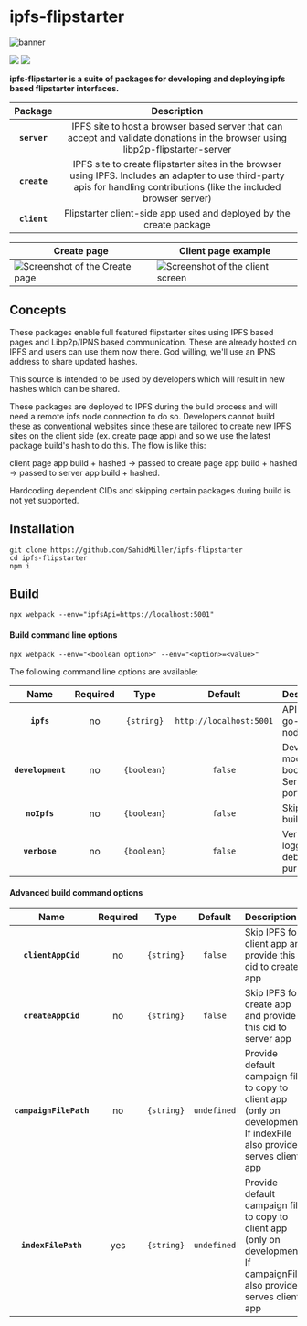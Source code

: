 # ipfs-flipstarter

![banner](https://gateway.ipfs.io/ipfs/QmQCBJHFzz1BFwToNq2ps72F88q8XGVGdSzkVPw3u3NzGW)


[![](https://ipfs.io/ipns/k51qzi5uqu5dgdocf63983yb9eigz3nqsu892vph2dq9hsxm5bhj8c45o5ggdb/build.svg)](https://github.com/SahidMiller/ipfs-flipstarter/actions)
[![](https://ipfs.io/ipns/k51qzi5uqu5dgdocf63983yb9eigz3nqsu892vph2dq9hsxm5bhj8c45o5ggdb/coverage.svg)](https://github.com/SahidMiller/ipfs-flipstarter/actions)

**ipfs-flipstarter is a suite of packages for developing and deploying ipfs based flipstarter interfaces.**

|Package|Description|
|:--:|:----------:|
|**`server`**| IPFS site to host a browser based server that can accept and validate donations in the browser using libp2p-flipstarter-server |
|**`create`**| IPFS site to create flipstarter sites in the browser using IPFS. Includes an adapter to use third-party apis for handling contributions (like the included browser server) |
|**`client`**| Flipstarter client-side app used and deployed by the create package |

| Create page | Client page example |
|-------|---------|
| ![Screenshot of the Create page](https://gateway.ipfs.io/ipfs/QmRNKsFqX6YtKopfY7JGNTpovZyS7dKjaDhgaALXpfyB6Z) | ![Screenshot of the client screen](https://gateway.ipfs.io/ipfs/QmPGTpMzeu9UVx8ftRvukStdgu9DtA5iUGND4MvoWojkQt) |

## Concepts

These packages enable full featured flipstarter sites using IPFS based pages and Libp2p/IPNS based communication. These are already hosted on IPFS and users can use them now there. God willing, we'll use an IPNS address to share updated hashes. 

This source is intended to be used by developers which will result in new hashes which can be shared.

These packages are deployed to IPFS during the build process and will need a remote ipfs node connection to do so. Developers cannot build these as conventional websites since these are tailored to create new IPFS sites on the client side (ex. create page app) and so we use the latest package build's hash to do this. The flow is like this:

client page app build + hashed -> passed to create page app build + hashed -> passed to server app build + hashed.

Hardcoding dependent CIDs and skipping certain packages during build is not yet supported.

## Installation

```
git clone https://github.com/SahidMiller/ipfs-flipstarter
cd ipfs-flipstarter 
npm i
```

## Build

```
npx webpack --env="ipfsApi=https://localhost:5001"
```

#### Build command line options

`npx webpack --env="<boolean option>" --env="<option>=<value>"`

The following command line options are available:

|Name|Required|Type|Default|Description|
|:--:|:-----:|:--:|:-----:|:----------|
|**`ipfs`**|no|`{string}`|`http://localhost:5001`| API URL for go-ipfs node. |
|**`development`**|no|`{boolean}`|`false`| Development mode boolean flag. Serves on port 55554 |
|**`noIpfs`**|no|`{boolean}`|`false`| Skip IPFS build |
|**`verbose`**|no|`{boolean}`|`false`| Verbose logging for debugging purposes |

#### Advanced build command options

|Name|Required|Type|Default|Description|
|:--:|:-----:|:--:|:-----:|:----------|
|**`clientAppCid`**|no|`{string}`|`false`| Skip IPFS for client app and provide this cid to create app |
|**`createAppCid`**|no|`{string}`|`false`| Skip IPFS for create app and provide this cid to server app |
|**`campaignFilePath`**|no|`{string}`|`undefined`| Provide default campaign file to copy to client app (only on development). If indexFile also provided, serves client app |
|**`indexFilePath`**|yes|`{string}`|`undefined`| Provide default campaign file to copy to client app (only on development). If campaignFile also provided, serves client app  |
